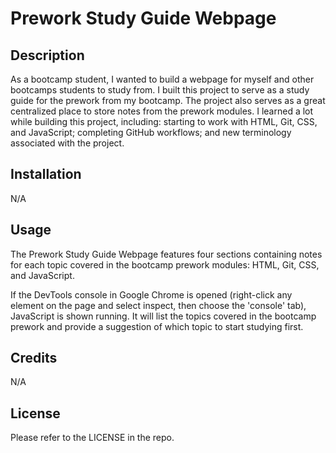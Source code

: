 # Prework Study Guide Webpage

## Description

As a bootcamp student, I wanted to build a webpage for myself and other bootcamps students to study from. I built this project to serve as a study guide for the prework from my bootcamp. The project also serves as a great centralized place to store notes from the prework modules. I learned a lot while building this project, including: starting to work with HTML, Git, CSS, and JavaScript; completing GitHub workflows; and new terminology associated with the project.

## Installation

N/A

## Usage

The Prework Study Guide Webpage features four sections containing notes for each topic covered in the bootcamp prework modules: HTML, Git, CSS, and JavaScript.

If the DevTools console in Google Chrome is opened (right-click any element on the page and select inspect, then choose the 'console' tab), JavaScript is shown running. It will list the topics covered in the bootcamp prework and provide a suggestion of which topic to start studying first.

## Credits

N/A

## License

Please refer to the LICENSE in the repo.